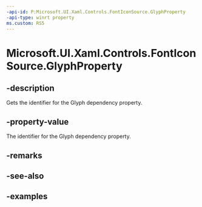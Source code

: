 ```yaml
---
-api-id: P:Microsoft.UI.Xaml.Controls.FontIconSource.GlyphProperty
-api-type: winrt property
ms.custom: RS5
---
```

<!-- Property syntax.
public DependencyProperty GlyphProperty { get; }
-->

# Microsoft.UI.Xaml.Controls.FontIconSource.GlyphProperty


## -description

Gets the identifier for the Glyph dependency property.


## -property-value

The identifier for the Glyph dependency property.


## -remarks


## -see-also


## -examples


